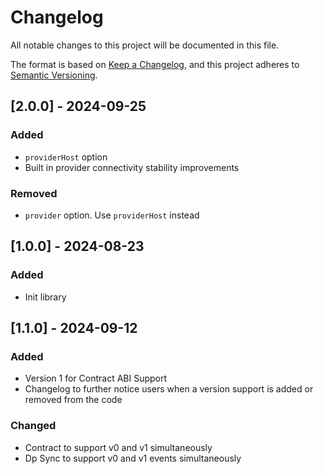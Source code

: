 # Changelog

All notable changes to this project will be documented in this file.

The format is based on [Keep a Changelog](https://keepachangelog.com/en/1.1.0/),
and this project adheres to [Semantic Versioning](https://semver.org/spec/v2.0.0.html).

## [2.0.0] - 2024-09-25

### Added
- `providerHost` option
- Built in provider connectivity stability improvements

### Removed
- `provider` option. Use `providerHost` instead


## [1.0.0] - 2024-08-23

### Added

- Init library

## [1.1.0] - 2024-09-12

### Added

- Version 1 for Contract ABI Support
- Changelog to further notice users when a version support is added or removed from the code

### Changed

- Contract to support v0 and v1 simultaneously
- Dp Sync to support v0 and v1 events simultaneously